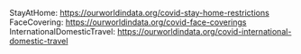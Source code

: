StayAtHome: https://ourworldindata.org/covid-stay-home-restrictions
FaceCovering: https://ourworldindata.org/covid-face-coverings
InternationalDomesticTravel: https://ourworldindata.org/covid-international-domestic-travel
